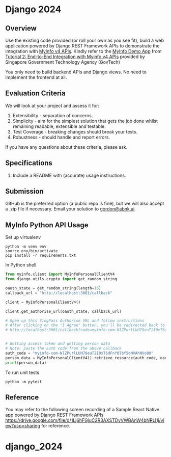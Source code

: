 Django 2024
===========

## Overview

Use the existing code provided (or roll your own as you see fit), build a web application powered by Django REST Framework APIs
to demonstrate the integration with [MyInfo v4 APIs](https://api.singpass.gov.sg/library/myinfo/developers/overview). 
Kindly refer to the [MyInfo Demo App](https://github.com/singpass/myinfo-demo-app-v4) from [Tutorial 2: End-to-End Integration with Myinfo v4 APIs](https://api.singpass.gov.sg/library/myinfo/developers/tutorial2) provided by Singapore Government Technology Agency (GovTech)

You only need to build backend APIs and Django views.
No need to implement the frontend at all.

## Evaluation Criteria

We will look at your project and assess it for:

1. Extensibility - separation of concerns.
2. Simplicity - aim for the simplest solution that gets the job done whilst remaining
readable, extensible and testable.
3. Test Coverage - breaking changes should break your tests.
4. Robustness - should handle and report errors.

If you have any questions about these criteria, please ask.

## Specifications

1. Include a README with (accurate) usage instructions.


## Submission

GitHub is the preferred option (a public repo is fine), but we will also accept a .zip file if
necessary. Email your solution to gordon@abnk.ai.


## MyInfo Python API Usage

Set up virtualenv

```shell
python -m venv env
source env/bin/activate
pip install -r requirements.txt
```

In Python shell

```python
from myinfo.client import MyInfoPersonalClientV4
from django.utils.crypto import get_random_string

oauth_state = get_random_string(length=16)
callback_url = "http://localhost:3001/callback"

client = MyInfoPersonalClientV4()

client.get_authorise_url(oauth_state, callback_url)

# Open up this SingPass Authorise URL and follow instructions
# After clicking on the "I Agree" button, you'll be redirected back to a callback URL like this
# http://localhost:3001/callback?code=myinfo-com-NlZPurlLUH79euT2I0xT6dFnY0lbf5oNVAhNVo8U


# Getting access token and getting person data
# Note: paste the auth code from the above callback
auth_code = "myinfo-com-NlZPurlLUH79euT2I0xT6dFnY0lbf5oNVAhNVo8U"
person_data = MyInfoPersonalClientV4().retrieve_resource(auth_code, oauth_state, callback_url)
print(person_data)
```

To run unit tests

```shell
python -m pytest
```

## Reference

You may refer to the following screen recording of a Sample React Native app powered by Django REST Framework APIs
https://drive.google.com/file/d/1Lj6hFGjuC2R3AXSTDvVWBAnW4bNRLl1j/view?usp=sharing for reference.
# django_2024
